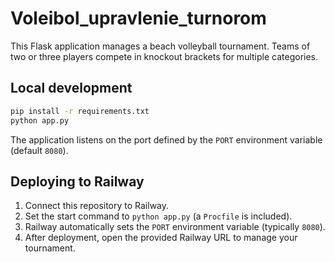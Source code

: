 # Voleibol_upravlenie_turnorom

This Flask application manages a beach volleyball tournament. Teams of two or three players compete in knockout brackets for multiple categories.

## Local development

```bash
pip install -r requirements.txt
python app.py
```
The application listens on the port defined by the `PORT` environment variable (default `8080`).

## Deploying to Railway

1. Connect this repository to Railway.
2. Set the start command to `python app.py` (a `Procfile` is included).
3. Railway automatically sets the `PORT` environment variable (typically `8080`).
4. After deployment, open the provided Railway URL to manage your tournament.
